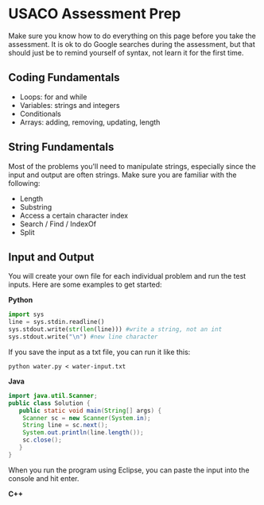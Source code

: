 # USACO Assessment Prep

Make sure you know how to do everything on this page before you take the assessment. It is ok to do Google searches during the assessment, but that should just be to remind yourself of syntax, not learn it for the first time.

## Coding Fundamentals
- Loops: for and while
- Variables: strings and integers
- Conditionals
- Arrays: adding, removing, updating, length

## String Fundamentals
Most of the problems you'll need to manipulate strings, especially since the input and output are often strings. Make sure you are familiar with the following:
- Length
- Substring
- Access a certain character index
- Search / Find / IndexOf
- Split

## Input and Output
You will create your own file for each individual problem and run the test inputs. Here are some examples to get started:

**Python**
```python
import sys
line = sys.stdin.readline()
sys.stdout.write(str(len(line))) #write a string, not an int
sys.stdout.write("\n") #new line character
```

If you save the input as a txt file, you can run it like this:
```
python water.py < water-input.txt 
```

**Java**
```java
import java.util.Scanner;
public class Solution { 
   public static void main(String[] args) { 
	Scanner sc = new Scanner(System.in); 
	String line = sc.next();
	System.out.println(line.length());
	sc.close();
   }
}
```
When you run the program using Eclipse, you can paste the input into the console and hit enter.

**C++**
```cpp

```

